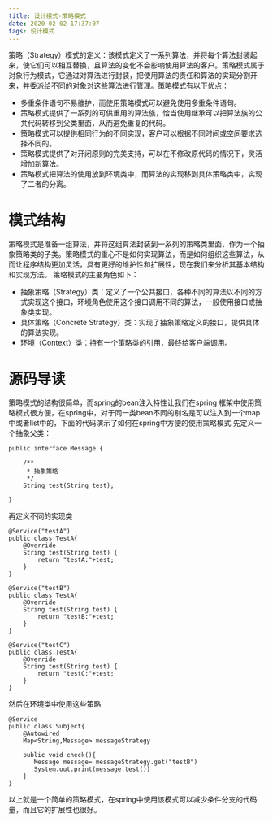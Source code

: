 ```yaml
---
title: 设计模式-策略模式
date: 2020-02-02 17:37:07
tags: 设计模式
---
```


策略（Strategy）模式的定义：该模式定义了一系列算法，并将每个算法封装起来，使它们可以相互替换，且算法的变化不会影响使用算法的客户。策略模式属于对象行为模式，它通过对算法进行封装，把使用算法的责任和算法的实现分割开来，并委派给不同的对象对这些算法进行管理。策略模式有以下优点：

- 多重条件语句不易维护，而使用策略模式可以避免使用多重条件语句。
- 策略模式提供了一系列的可供重用的算法族，恰当使用继承可以把算法族的公共代码转移到父类里面，从而避免重复的代码。
- 策略模式可以提供相同行为的不同实现，客户可以根据不同时间或空间要求选择不同的。
- 策略模式提供了对开闭原则的完美支持，可以在不修改原代码的情况下，灵活增加新算法。
- 策略模式把算法的使用放到环境类中，而算法的实现移到具体策略类中，实现了二者的分离。

<!--more-->

# 模式结构

策略模式是准备一组算法，并将这组算法封装到一系列的策略类里面，作为一个抽象策略类的子类。策略模式的重心不是如何实现算法，而是如何组织这些算法，从而让程序结构更加灵活，具有更好的维护性和扩展性，现在我们来分析其基本结构和实现方法。
策略模式的主要角色如下：

- 抽象策略（Strategy）类：定义了一个公共接口，各种不同的算法以不同的方式实现这个接口，环境角色使用这个接口调用不同的算法，一般使用接口或抽象类实现。
- 具体策略（Concrete Strategy）类：实现了抽象策略定义的接口，提供具体的算法实现。
- 环境（Context）类：持有一个策略类的引用，最终给客户端调用。

# 源码导读

策略模式的结构很简单，而spring的bean注入特性让我们在spring 框架中使用策略模式很方便，在spring中，对于同一类bean不同的别名是可以注入到一个map中或者list中的，下面的代码演示了如何在spring中方便的使用策略模式
先定义一个抽象父类：

```
public interface Message {

    /**
     * 抽象策略
     */
    String test(String test);

}
```

再定义不同的实现类

```
@Service("testA")
public class TestA{
    @Override
    String test(String test) {
        return "testA:"+test;
    }
}

@Service("testB")
public class TestA{
    @Override
    String test(String test) {
        return "testB:"+test;
    }
}

@Service("testC")
public class TestA{
    @Override
    String test(String test) {
        return "testC:"+test;
    }
}
```

然后在环境类中使用这些策略

```
@Service
public class Subject{
    @Autowired
    Map<String,Message> messageStrategy

    public void check(){
       Message message= messageStrategy.get("testB")
       System.out.print(message.test())
    }
}
```

以上就是一个简单的策略模式，在spring中使用该模式可以减少条件分支的代码量，而且它的扩展性也很好。